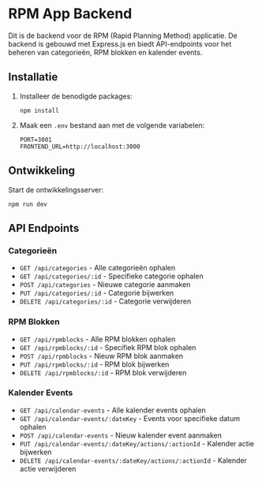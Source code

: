 # RPM App Backend

Dit is de backend voor de RPM (Rapid Planning Method) applicatie. De backend is gebouwd met Express.js en biedt API-endpoints voor het beheren van categorieën, RPM blokken en kalender events.

## Installatie

1. Installeer de benodigde packages:
   ```
   npm install
   ```

2. Maak een `.env` bestand aan met de volgende variabelen:
   ```
   PORT=3001
   FRONTEND_URL=http://localhost:3000
   ```

## Ontwikkeling

Start de ontwikkelingsserver:
```
npm run dev
```

## API Endpoints

### Categorieën
- `GET /api/categories` - Alle categorieën ophalen
- `GET /api/categories/:id` - Specifieke categorie ophalen
- `POST /api/categories` - Nieuwe categorie aanmaken
- `PUT /api/categories/:id` - Categorie bijwerken
- `DELETE /api/categories/:id` - Categorie verwijderen

### RPM Blokken
- `GET /api/rpmblocks` - Alle RPM blokken ophalen
- `GET /api/rpmblocks/:id` - Specifiek RPM blok ophalen
- `POST /api/rpmblocks` - Nieuw RPM blok aanmaken
- `PUT /api/rpmblocks/:id` - RPM blok bijwerken
- `DELETE /api/rpmblocks/:id` - RPM blok verwijderen

### Kalender Events
- `GET /api/calendar-events` - Alle kalender events ophalen
- `GET /api/calendar-events/:dateKey` - Events voor specifieke datum ophalen
- `POST /api/calendar-events` - Nieuw kalender event aanmaken
- `PUT /api/calendar-events/:dateKey/actions/:actionId` - Kalender actie bijwerken
- `DELETE /api/calendar-events/:dateKey/actions/:actionId` - Kalender actie verwijderen




